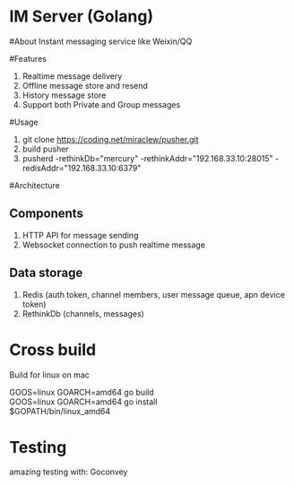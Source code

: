 IM Server (Golang)
=======
#About
Instant messaging service like Weixin/QQ

#Features
1. Realtime message delivery
2. Offline message store and resend
3. History message store
4. Support both Private and Group messages

#Usage
1. git clone https://coding.net/miraclew/pusher.git
2. build pusher
3. pusherd -rethinkDb="mercury" -rethinkAddr="192.168.33.10:28015" -redisAddr="192.168.33.10:6379"

#Architecture

## Components
1. HTTP API for message sending
2. Websocket connection to push realtime message

## Data storage
1. Redis (auth token, channel members, user message queue, apn device token)
2. RethinkDb (channels, messages)

# Cross build
Build for linux on mac

GOOS=linux GOARCH=amd64 go build  
GOOS=linux GOARCH=amd64 go install  
$GOPATH/bin/linux_amd64

# Testing

amazing testing with: Goconvey